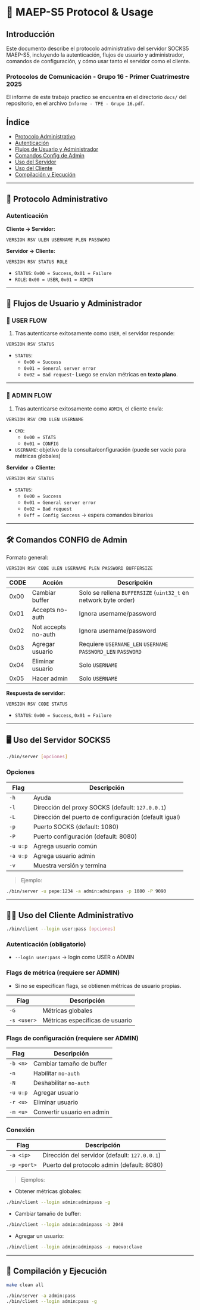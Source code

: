 
# 🧩 MAEP-S5 Protocol & Usage

## Introducción
Este documento describe el protocolo administrativo del servidor SOCKS5 MAEP-S5, incluyendo la autenticación, flujos de usuario y administrador, comandos de configuración, y cómo usar tanto el servidor como el cliente.

### Protocolos de Comunicación - Grupo 16 - Primer Cuatrimestre 2025

El informe de este trabajo practico se encuentra en el directorio `docs/` del repositorio, en el archivo `Informe - TPE - Grupo 16.pdf`.

## Índice

- [Protocolo Administrativo](#protocolo-administrativo)
- [Autenticación](#autenticación)
- [Flujos de Usuario y Administrador](#flujos-de-usuario-y-administrador)
- [Comandos Config de Admin](#comandos-config-de-admin)
- [Uso del Servidor](#uso-del-servidor)
- [Uso del Cliente](#uso-del-cliente)
- [Compilación y Ejecución](#compilación-y-ejecución)

---

## 🧪 Protocolo Administrativo

### Autenticación

**Cliente → Servidor:**

```
VERSION RSV ULEN USERNAME PLEN PASSWORD
```

**Servidor → Cliente:**

```
VERSION RSV STATUS ROLE
```

- `STATUS`: `0x00 = Success`, `0x01 = Failure`
- `ROLE`: `0x00 = USER`, `0x01 = ADMIN`

---

## 👤 Flujos de Usuario y Administrador

### 🧍 USER FLOW

1. Tras autenticarse exitosamente como `USER`, el servidor responde:

```
VERSION RSV STATUS
```

- `STATUS`:
  - `0x00 = Success`
  - `0x01 = General server error`
  - `0x02 = Bad request`- Luego se envían métricas en **texto plano**.

---

### 👑 ADMIN FLOW

1. Tras autenticarse exitosamente como `ADMIN`, el cliente envía:

```
VERSION RSV CMD ULEN USERNAME
```

- `CMD`:
    - `0x00 = STATS`
    - `0x01 = CONFIG`
- `USERNAME`: objetivo de la consulta/configuración (puede ser vacío para métricas globales)

**Servidor → Cliente:**

```
VERSION RSV STATUS
```

- `STATUS`:
  - `0x00 = Success`
  - `0x01 = General server error`
  - `0x02 = Bad request`    
  - `0xff = Config Success` → espera comandos binarios

---

## 🛠️ Comandos CONFIG de Admin

Formato general:

```
VERSION RSV CODE ULEN USERNAME PLEN PASSWORD BUFFERSIZE
```

| CODE | Acción                   | Descripción                                                     |
|------|--------------------------|-----------------------------------------------------------------|
| 0x00 | Cambiar buffer           | Solo se rellena `BUFFERSIZE` (`uint32_t` en network byte order) |
| 0x01 | Accepts no-auth          | Ignora username/password                                        |
| 0x02 | Not accepts no-auth      | Ignora username/password                                        |
| 0x03 | Agregar usuario          | Requiere `USERNAME_LEN` `USERNAME`  `PASSWORD_LEN` `PASSWORD`    |
| 0x04 | Eliminar usuario         | Solo `USERNAME`                                                 |
| 0x05 | Hacer admin              | Solo `USERNAME`                                                 |

**Respuesta de servidor:**

```
VERSION RSV CODE STATUS
```

- `STATUS`: `0x00 = Success`, `0x01 = Failure`

---

## 🖥️ Uso del Servidor SOCKS5

```bash
./bin/server [opciones]
```

### Opciones

| Flag      | Descripción                                           |
|-----------|-------------------------------------------------------|
| `-h`      | Ayuda                                                 |
| `-l`      | Dirección del proxy SOCKS (default: `127.0.0.1`)      |
| `-L`      | Dirección del puerto de configuración (default igual) |
| `-p`      | Puerto SOCKS (default: 1080)                          |
| `-P`      | Puerto configuración (default: 8080)                  |
| `-u u:p`  | Agrega usuario común                                  |
| `-a u:p`  | Agrega usuario admin                                  |
| `-v`      | Muestra versión y termina                             |

> Ejemplo:
```bash
./bin/server -u pepe:1234 -a admin:adminpass -p 1080 -P 9090
```

---

## 👨‍💻 Uso del Cliente Administrativo

```bash
./bin/client --login user:pass [opciones]
```

### Autenticación (obligatorio)

- `--login user:pass` → login como USER o ADMIN

### Flags de métrica (requiere ser ADMIN)

- Si no se especifican flags, se obtienen métricas de usuario propias.


| Flag        | Descripción                               |
|-------------|-------------------------------------------|
| `-G`        | Métricas globales                         |
| `-s <user>` | Métricas específicas de usuario           |

### Flags de configuración (requiere ser ADMIN)

| Flag       | Descripción                                  |
|------------|----------------------------------------------|
| `-b <n>`   | Cambiar tamaño de buffer                     |
| `-n`       | Habilitar `no-auth`                          |
| `-N`       | Deshabilitar `no-auth`                       |
| `-u u:p`   | Agregar usuario                              |
| `-r <u>`   | Eliminar usuario                             |
| `-m <u>`   | Convertir usuario en admin                   |

### Conexión

| Flag       | Descripción                                 |
|------------|---------------------------------------------|
| `-a <ip>`  | Dirección del servidor (default: `127.0.0.1`)|
| `-p <port>`| Puerto del protocolo admin (default: 8080)   |

> Ejemplos:

- Obtener métricas globales:
```bash
./bin/client --login admin:adminpass -g
```

- Cambiar tamaño de buffer:
```bash
./bin/client --login admin:adminpass -b 2048
```

- Agregar un usuario:
```bash
./bin/client --login admin:adminpass -u nuevo:clave
```

---

## 🔧 Compilación y Ejecución

```bash
make clean all

./bin/server -a admin:pass
./bin/client --login admin:pass -g
```
